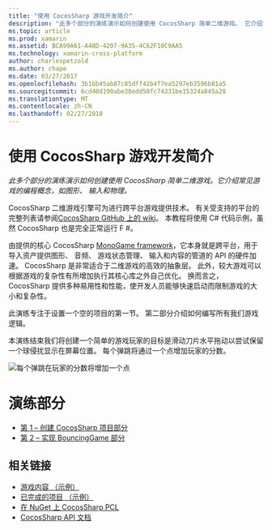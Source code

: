 ```yaml
---
title: "使用 CocosSharp 游戏开发简介"
description: "此多个部分的演练演示如何创建使用 CocosSharp 简单二维游戏。 它介绍常见游戏的编程概念，如图形、 输入和物理。"
ms.topic: article
ms.prod: xamarin
ms.assetid: BCA99A61-A48D-4207-9A35-4C62F10C9AA5
ms.technology: xamarin-cross-platform
author: charlespetzold
ms.author: chape
ms.date: 03/27/2017
ms.openlocfilehash: 3b1bb45ab87c85dff42b4f7ea5297eb3596b81a5
ms.sourcegitcommit: 6cd40d190abe38edd50fc74331be15324a845a28
ms.translationtype: MT
ms.contentlocale: zh-CN
ms.lasthandoff: 02/27/2018
---
```

# <a name="introduction-to-game-development-with-cocossharp"></a>使用 CocosSharp 游戏开发简介

_此多个部分的演练演示如何创建使用 CocosSharp 简单二维游戏。它介绍常见游戏的编程概念，如图形、 输入和物理。_

CocosSharp 二维游戏引擎可为进行跨平台游戏提供技术。 有关受支持的平台的完整列表请参阅[CocosSharp GitHub 上的 wiki](https://github.com/mono/CocosSharp/wiki)。 本教程将使用 C# 代码示例，虽然 CocosSharp 也是完全正常运行 F #。

由提供的核心 CocosSharp [MonoGame framework](http://www.monogame.net/)，它本身就是跨平台，用于导入资产提供图形、 音频、 游戏状态管理、 输入和内容的管道的 API 的硬件加速。 CocosSharp 是非常适合于二维游戏的高效的抽象层。 此外，较大游戏可以根据游戏的复杂性有所增加执行其核心库之外自己优化。 换而言之，CocosSharp 提供多种易用性和性能，使开发人员能够快速启动而限制游戏的大小和复杂性。

此演练专注于设置一个空的项目的第一节。  第二部分介绍如何编写所有我们游戏逻辑。 

本演练结束我们将创建一个简单的游戏玩家的目标是滑动刀片水平拖动以尝试保留一个球侵扰显示在屏幕位置。 每个弹跳将通过一个点增加玩家的分数。

![](images/image1.png "每个弹跳在玩家的分数将增加一个点")

# <a name="walkthrough-parts"></a>演练部分

* [第 1 – 创建 CocosSharp 项目部分](~/graphics-games/cocossharp/first-game/part1.md)
* [第 2 – 实现 BouncingGame 部分](~/graphics-games/cocossharp/first-game/part2.md)

## <a name="related-links"></a>相关链接

- [游戏内容 （示例）](https://github.com/xamarin/mobile-samples/blob/master/BouncingGame/Resources/Content.zip?raw=true)
- [已完成的项目 （示例）](https://developer.xamarin.com/samples/mobile/BouncingGame/)
- [在 NuGet 上 CocosSharp PCL](http://www.nuget.org/packages/CocosSharp.PCL.Shared/)
- [CocosSharp API 文档](http://developer.xamarin.comhttps://developer.xamarin.com/api/namespace/CocosSharp/)
